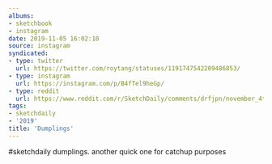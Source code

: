 ```yaml
---
albums:
- sketchbook
- instagram
date: 2019-11-05 16:02:10
source: instagram
syndicated:
- type: twitter
  url: https://twitter.com/roytang/statuses/1191747542209486853/
- type: instagram
  url: https://instagram.com/p/B4fTel9heGp/
- type: reddit
  url: https://www.reddit.com/r/SketchDaily/comments/drfjpn/november_4th_dumplings/f6m8qxc/
tags:
- sketchdaily
- '2019'
title: 'Dumplings'
---
```


#sketchdaily dumplings. another quick one for catchup purposes